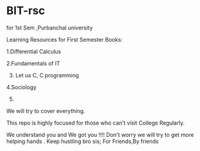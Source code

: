 # BIT-rsc
for 1st Sem ,Purbanchal university


Learning Resources for First Semester
Books:

1.Differential Calculus

2.Fundamentals of IT

3. Let us C, C programming

4.Sociology

5.
 
 We will try to cover everything.
 
This repo is highly focused for those who can't visit College Regularly.

 We understand you and We got you !!!! Don't worry we will try to get more helping hands .
 Keep hustling bro sis;
For Friends,By friends
